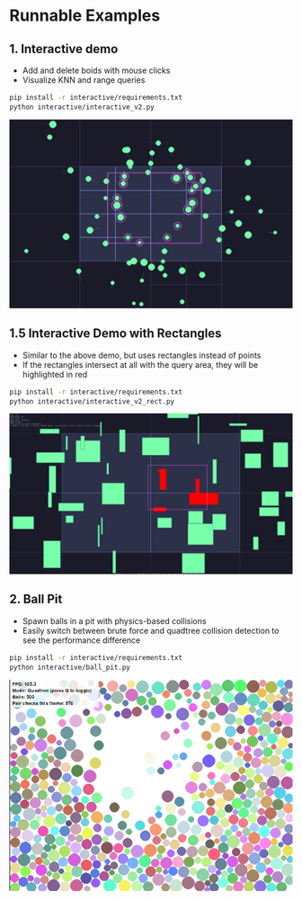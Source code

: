 
# Runnable Examples

## 1. Interactive demo  
- Add and delete boids with mouse clicks
- Visualize KNN and range queries

```bash
pip install -r interactive/requirements.txt
python interactive/interactive_v2.py
```

![Interactive_V2_Screenshot](https://raw.githubusercontent.com/Elan456/fastquadtree/main/assets/interactive_v2_screenshot.png)

## 1.5 Interactive Demo with Rectangles
- Similar to the above demo, but uses rectangles instead of points
- If the rectangles intersect at all with the query area, they will be highlighted in red

```bash
pip install -r interactive/requirements.txt
python interactive/interactive_v2_rect.py
```

![Interactive_V2_Rect_Screenshot](https://raw.githubusercontent.com/Elan456/fastquadtree/main/assets/interactive_v2_rect_screenshot.png)

## 2. Ball Pit  
- Spawn balls in a pit with physics-based collisions
- Easily switch between brute force and quadtree collision detection to see the performance difference

```bash
pip install -r interactive/requirements.txt
python interactive/ball_pit.py
```

![Ballpit_Demo_Screenshot](https://raw.githubusercontent.com/Elan456/fastquadtree/main/assets/ballpit.png)
